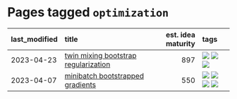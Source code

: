 # Pages tagged `optimization`

|last_modified|title|est. idea maturity|tags
|:---|:---|---:|:---|
|2023-04-23|[twin mixing bootstrap regularization](../twin_mixing_dropout.md)|897|[![](https://img.shields.io/badge/tag-experimental-53417a)](../tags/experimental.md) [![](https://img.shields.io/badge/tag-optimization-683f3)](../tags/optimization.md) [![](https://img.shields.io/badge/tag-scaling-96bcc)](../tags/scaling.md)|
|2023-04-07|[minibatch bootstrapped gradients](../minibatch-bootstrapped-gradients.md)|550|[![](https://img.shields.io/badge/tag-experimental-53417a)](../tags/experimental.md) [![](https://img.shields.io/badge/tag-optimization-683f3)](../tags/optimization.md) [![](https://img.shields.io/badge/tag-training-3a9a4f)](../tags/training.md) [![](https://img.shields.io/badge/tag-wip-12eec5)](../tags/wip.md)|